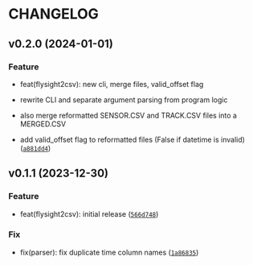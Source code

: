 # CHANGELOG 

## v0.2.0 (2024-01-01)

### Feature

* feat(flysight2csv): new cli, merge files, valid_offset flag

* rewrite CLI and separate argument parsing from program logic
* also merge reformatted SENSOR.CSV and TRACK.CSV files into a MERGED.CSV
* add valid_offset flag to reformatted files (False if datetime is invalid) ([`a881dd4`](https://github.com/yoleg/flysight2csv/commit/a881dd4eb7ca02a491d266d5b5bd2745fa9b3f58))

## v0.1.1 (2023-12-30)

### Feature

* feat(flysight2csv): initial release ([`566d748`](https://github.com/yoleg/flysight2csv/commit/566d7487b1873485ea43a71a34fe40e10040b4f4))

### Fix

* fix(parser): fix duplicate time column names ([`1a86835`](https://github.com/yoleg/flysight2csv/commit/1a86835b108ae754d065d1757b184c1735a698ba))

